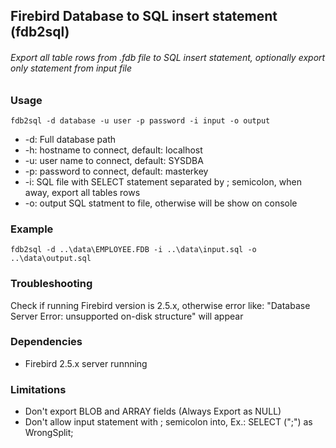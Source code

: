 ## Firebird Database to SQL insert statement (fdb2sql)

###### Export all table rows from .fdb file to SQL insert statement, optionally export only statement from input file

### Usage
```
fdb2sql -d database -u user -p password -i input -o output
```
- -d: Full database path
- -h: hostname to connect, default: localhost
- -u: user name to connect, default: SYSDBA
- -p: password to connect, default: masterkey
- -i: SQL file with SELECT statement separated by ; semicolon, when away, export all tables rows
- -o: output SQL statment to file, otherwise will be show on console

### Example
```
fdb2sql -d ..\data\EMPLOYEE.FDB -i ..\data\input.sql -o ..\data\output.sql
```

### Troubleshooting
Check if running Firebird version is 2.5.x, otherwise error like: "Database Server Error: unsupported on-disk structure" will appear

### Dependencies
- Firebird 2.5.x server runnning

### Limitations
- Don't export BLOB and ARRAY fields (Always Export as NULL)
- Don't allow input statement with ; semicolon into, Ex.: SELECT (";") as WrongSplit;